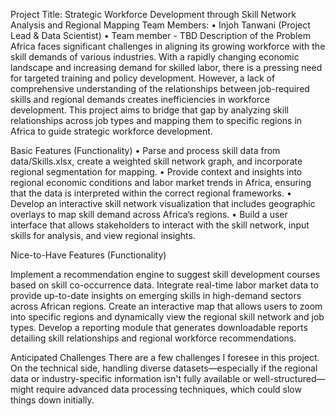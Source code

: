 Project Title: Strategic Workforce Development through Skill Network Analysis and Regional Mapping
Team Members:
•	Injoh Tanwani (Project Lead & Data Scientist)
•	Team member - TBD 
Description of the Problem
Africa faces significant challenges in aligning its growing workforce with the skill demands of various industries. With a rapidly changing economic landscape and increasing demand for skilled labor, there is a pressing need for targeted training and policy development. However, a lack of comprehensive understanding of the relationships between job-required skills and regional demands creates inefficiencies in workforce development. This project aims to bridge that gap by analyzing skill relationships across job types and mapping them to specific regions in Africa to guide strategic workforce development.
 
Basic Features (Functionality)
•	Parse and process skill data from data/Skills.xlsx, create a weighted skill network graph, and incorporate regional segmentation for mapping.
•	Provide context and insights into regional economic conditions and labor market trends in Africa, ensuring that the data is interpreted within the correct regional frameworks.
•	Develop an interactive skill network visualization that includes geographic overlays to map skill demand across Africa’s regions.
•	Build a user interface that allows stakeholders to interact with the skill network, input skills for analysis, and view regional insights.
 
Nice-to-Have Features (Functionality)

Implement a recommendation engine to suggest skill development courses based on skill co-occurrence data.
Integrate real-time labor market data to provide up-to-date insights on emerging skills in high-demand sectors across African regions.
Create an interactive map that allows users to zoom into specific regions and dynamically view the regional skill network and job types.
Develop a reporting module that generates downloadable reports detailing skill relationships and regional workforce recommendations.
 
Anticipated Challenges
There are a few challenges I foresee in this project. On the technical side, handling diverse datasets—especially if the regional data or industry-specific information isn't fully available or well-structured—might require advanced data processing techniques, which could slow things down initially.
